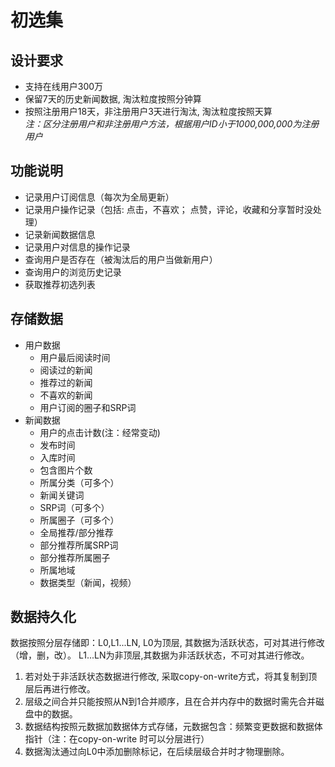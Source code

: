 # 初选集

## 设计要求
+ 支持在线用户300万
+ 保留7天的历史新闻数据, 淘汰粒度按照分钟算
+ 按照注册用户18天，非注册用户3天进行淘汰, 淘汰粒度按照天算   
  _注：区分注册用户和非注册用户方法，根据用户ID小于1000,000,000为注册用户_

## 功能说明
+ 记录用户订阅信息（每次为全局更新）
+ 记录用户操作记录（包括: 点击，不喜欢； 点赞，评论，收藏和分享暂时没处理）
+ 记录新闻数据信息
+ 记录用户对信息的操作记录
+ 查询用户是否存在（被淘汰后的用户当做新用户）
+ 查询用户的浏览历史记录
+ 获取推荐初选列表

## 存储数据
+ 用户数据
  - 用户最后阅读时间
  - 阅读过的新闻
  - 推荐过的新闻
  - 不喜欢的新闻
  - 用户订阅的圈子和SRP词
+ 新闻数据
  - 用户的点击计数(注：经常变动)
  - 发布时间
  - 入库时间
  - 包含图片个数
  - 所属分类（可多个）
  - 新闻关键词
  - SRP词（可多个）
  - 所属圈子（可多个）
  - 全局推荐/部分推荐
  - 部分推荐所属SRP词
  - 部分推荐所属圈子
  - 所属地域
  - 数据类型（新闻，视频）

## 数据持久化
数据按照分层存储即：L0,L1...LN, L0为顶层, 其数据为活跃状态，可对其进行修改（增，删，改）。
L1...LN为非顶层,其数据为非活跃状态，不可对其进行修改。
1. 若对处于非活跃状态数据进行修改, 采取copy-on-write方式，将其复制到顶层后再进行修改。
2. 层级之间合并只能按照从N到1合并顺序，且在合并内存中的数据时需先合并磁盘中的数据。
3. 数据结构按照元数据加数据体方式存储，元数据包含：频繁变更数据和数据体指针（注：在copy-on-write
时可以分层进行）
4. 数据淘汰通过向L0中添加删除标记，在后续层级合并时才物理删除。


